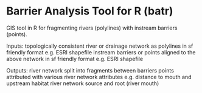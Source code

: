 # Barrier Analysis Tool for R (batr)
GIS tool in R for fragmenting rivers (polylines) with instream barriers (points).

Inputs: 
topologically consistent river or drainage network as polylines in sf friendly format e.g. ESRI shapefile
instream barriers or points aligned to the above network in sf friendly format e.g. ESRI shapefile

Outputs:
river network split into fragments between barriers 
points attributed with various river network attributes e.g. distance to mouth and upstream habitat
river network source and root (river mouth)
